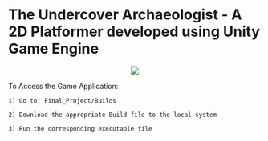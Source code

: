 # The Undercover Archaeologist - A 2D Platformer developed using Unity Game Engine

<p align="center">
    <img src="https://user-images.githubusercontent.com/22586638/60773845-96365000-a0d9-11e9-8566-d237a8cab140.gif">
</p

To Access the Game Application:

    1) Go to: Final_Project/Builds
    
    2) Download the appropriate Build file to the local system
    
    3) Run the corresponding executable file
